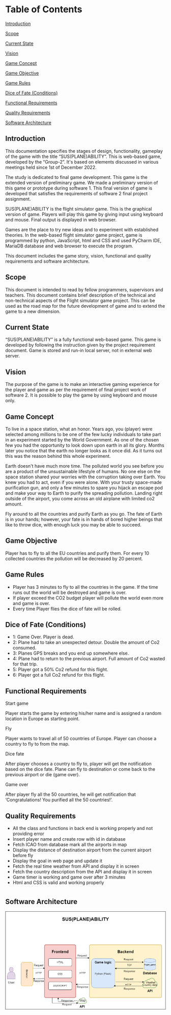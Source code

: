 # Table of Contents
[Introduction](#introduction)

[Scope](#scope)

[Current State](#current-state)

[Vision](#vision)

[Game Concept](#game-concept)

[Game Objective](#game-objective)

[Game Rules](#game-rules)

[Dice of Fate (Conditions)](#dice-of-fate-conditions)

[Functional Requirements](#functional-requirements)

[Quality Requirements](#quality-requirements)

[Software Architecture](#software-architecture)




## Introduction
This documentation specifies the stages of design, functionality, gameplay of the game with the title “SUS(PLANE)ABILITY”. This is web-based game, developed by the “Group-2”. It's based on elements discussed in various meetings held since 1st of December 2022.

The study is dedicated to final game development. This game is the extended version of preliminary game. We made a preliminary version of this game or prototype during software 1. This final version of game is developed that satisfies the requirements of software 2 final project assignment.

SUS(PLANE)ABILITY is the flight simulator game. This is the graphical version of game. Players will play this game by giving input using keyboard and mouse.  Final output is displayed in web browser.

Games are the place to try new ideas and to experiment with established theories. In the web-based flight simulator game project, game is programmed by python, JavaScript, html and CSS and used PyCharm IDE, MariaDB database and web browser to execute the program.

This document includes the game story, vision, functional and quality requirements and software architecture.

## Scope
This document is intended to read by fellow programmers, supervisors and teachers. This document contains brief description of the technical and non-technical aspects of the Flight simulator game project. This can be used as the road map for the future development of game and to extend the game to a new dimension.
## Current State
“SUS(PLANE)ABILITY” is a fully functional web-based game. This game is developed by following the instruction given by the project requirement document. Game is stored and run-in local server, not in external web server. 
## Vision
The purpose of the game is to make an interactive gaming experience for the player and game as per the requirement of final project work of software 2. It is possible to play the game by using keyboard and mouse only.
## Game Concept
To live in a space station, what an honor. Years ago, you (player) were selected among millions to be one of the few lucky individuals to take part in an experiment started by the World Government. As one of the chosen few you had the opportunity to look down upon earth in all its glory. Months later you notice that the earth no longer looks as it once did. As it turns out this was the reason behind this whole experiment. 

Earth doesn't have much more time. The polluted world you see before you are a product of the unsustainable lifestyle of humans. No one else on the space station shared your worries with the corruption taking over Earth. You knew you had to act, even if you were alone. With your trusty space-made purification gun, and only a few minutes to spare you hijack an escape pod and make your way to Earth to purify the spreading pollution. Landing right outside of the airport, you come across an old airplane with limited co2 amount.

Fly around to all the countries and purify Earth as you go. The fate of Earth is in your hands; however, your fate is in hands of bored higher beings that like to throw dice, with enough luck you may be able to succeed.
## Game Objective
Player has to fly to all the EU countries and purify them. For every 10 collected countries the pollution will be decreased by 20 percent.
## Game Rules
- Player has 3 minutes to fly to all the countries in the game. If the time runs out the world will be destroyed and game is over.
- If player exceed the CO2 budget player will pollute the world even more and game is over.
- Every time Player flies the dice of fate will be rolled.




## Dice of Fate (Conditions)
- 1: Game Over. Player is dead.
- 2: Plane had to take an unexpected detour. Double the amount of Co2 consumed.
- 3: Planes GPS breaks and you end up somewhere else.
- 4: Plane had to return to the previous airport. Full amount of Co2 wasted for that trip.
- 5: Player got a 50% Co2 refund for this flight.
- 6: Player got a full Co2 refund for this flight.

## Functional Requirements
Start game

Player starts the game by entering his/her name and is assigned a random location in Europe as starting point. 

Fly

Player wants to travel all of 50 countries of Europe. Player can choose a country to fly to from the map.

Dice fate

After player chooses a country to fly to, player will get the notification based on the dice fate. Plane can fly to destination or come back to the previous airport or die (game over).

Game over 

After player fly all the 50 countries, he will get notification that ‘Congratulations! You purified all the 50 countries!’.





## Quality Requirements
- All the class and functions in back end is working properly and not providing error
- Insert player name and create row with id in database 
- Fetch ICAO from database mark all the airports in map
- Display the distance of destination airport from the current airport before fly
- Display the goal in web page and update it 
- Fetch the real time weather from API and display it in screen
- Fetch the country description from the API and display it in screen
- Game timer is working and game over after 3 minutes
- Html and CSS is valid and working properly 
#
## Software Architecture 
![SA.png](SA.png)

